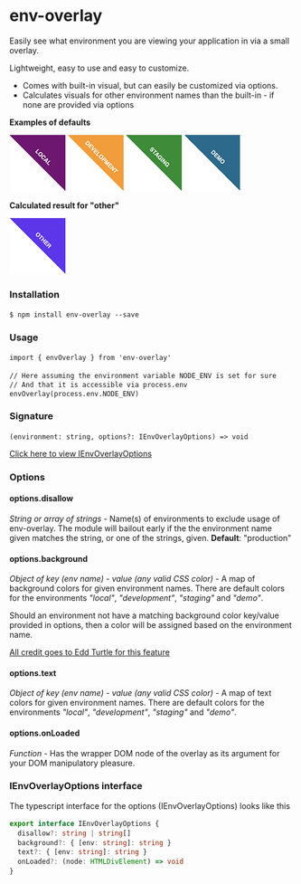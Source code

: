 # env-overlay

Easily see what environment you are viewing your application in via a small overlay.

Lightweight, easy to use and easy to customize.

- Comes with built-in visual, but can easily be customized via options.
- Calculates visuals for other environment names than the built-in - if none are provided via options

**Examples of defaults**

![Local Environment](/images/local.png) ![Development Environment](/images/development.png) ![Staging Environment](/images/staging.png) ![Demo Environment](/images/demo.png)

**Calculated result for "other"**

![Other Environment](/images/other.png)

### Installation

`$ npm install env-overlay --save`

### Usage

    import { envOverlay } from 'env-overlay'

    // Here assuming the environment variable NODE_ENV is set for sure
    // And that it is accessible via process.env
    envOverlay(process.env.NODE_ENV)

### Signature

`(environment: string, options?: IEnvOverlayOptions) => void`

[Click here to view IEnvOverlayOptions](#IEnvOverlayOptions)

### Options

#### options.disallow

_String or array of strings_ - Name(s) of environments to exclude usage of env-overlay.
The module will bailout early if the the environment name given matches the string, or one of the strings, given.
**Default**: "production"

#### options.background

_Object of key (env name) - value (any valid CSS color)_ - A map of background colors for given environment names.
There are default colors for the environments _"local"_, _"development"_, _"staging"_ and _"demo"_.

Should an environment not have a matching background color key/value provided in options, then a color will be assigned based on the environment name.

[All credit goes to Edd Turtle for this feature](https://www.designedbyaturtle.co.uk/2014/convert-string-to-hexidecimal-colour-with-javascript-vanilla/)

#### options.text

_Object of key (env name) - value (any valid CSS color)_ - A map of text colors for given environment names.
There are default colors for the environments _"local"_, _"development"_, _"staging"_ and _"demo"_.

#### options.onLoaded

_Function_ - Has the wrapper DOM node of the overlay as its argument for your DOM manipulatory pleasure.

### <a name="IEnvOverlayOptions"></a>IEnvOverlayOptions interface

The typescript interface for the options (IEnvOverlayOptions) looks like this

```typescript
export interface IEnvOverlayOptions {
  disallow?: string | string[]
  background?: { [env: string]: string }
  text?: { [env: string]: string }
  onLoaded?: (node: HTMLDivElement) => void
}
```
